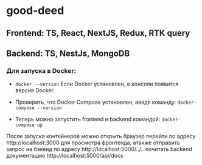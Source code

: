# good-deed

## Frontend: TS, React, NextJS, Redux, RTK query

## Backend: TS, NestJs, MongoDB

### Для запуска в Docker:

- `docker --version`
  Если Docker установлен, в консоли появится версия Docker.

- Проверить, что Docker Compose установлен, введя команду:
  `docker-compose --version`

- Теперь можно запустить frontend и backend командой:
  `docker-compose up`

После запуска контейнеров можно открыть браузер
перейти по адресу http://localhost:3000 для просмотра фронтенда,
атакже отправить запрос на бэкенд по адресу http://localhost:5000/../..
почитать backend документацию http://localhost:5000/api/docs
